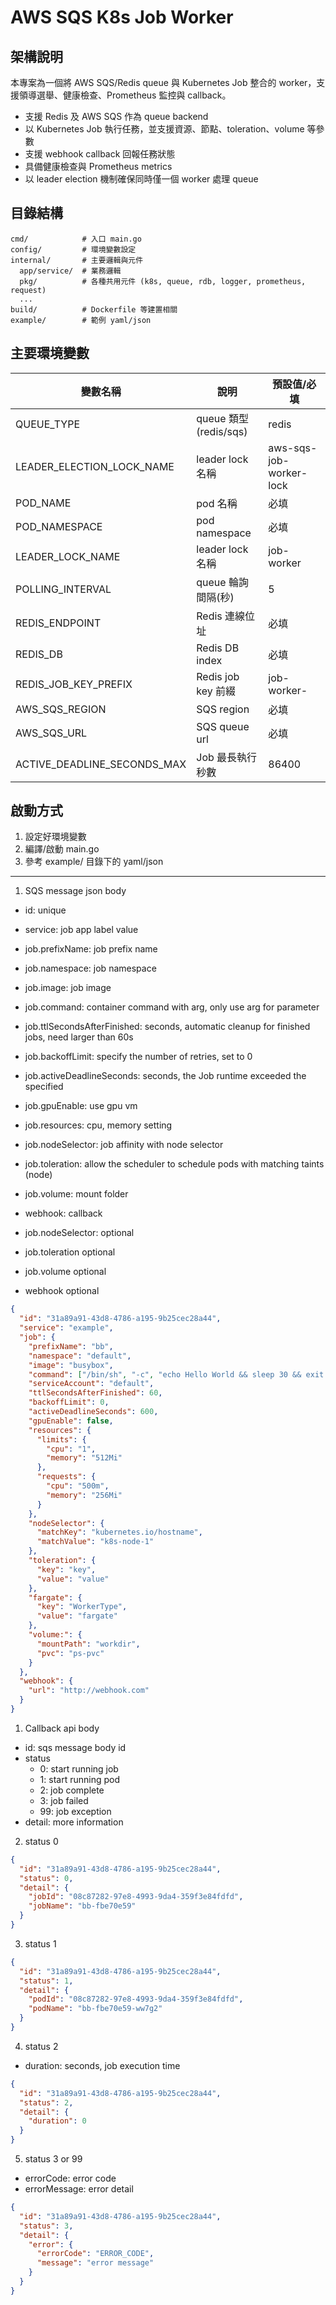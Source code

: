 # AWS SQS K8s Job Worker

## 架構說明

本專案為一個將 AWS SQS/Redis queue 與 Kubernetes Job 整合的 worker，支援領導選舉、健康檢查、Prometheus 監控與 callback。

- 支援 Redis 及 AWS SQS 作為 queue backend
- 以 Kubernetes Job 執行任務，並支援資源、節點、toleration、volume 等參數
- 支援 webhook callback 回報任務狀態
- 具備健康檢查與 Prometheus metrics
- 以 leader election 機制確保同時僅一個 worker 處理 queue

## 目錄結構

```
cmd/            # 入口 main.go
config/         # 環境變數設定
internal/       # 主要邏輯與元件
  app/service/  # 業務邏輯
  pkg/          # 各種共用元件 (k8s, queue, rdb, logger, prometheus, request)
  ...
build/          # Dockerfile 等建置相關
example/        # 範例 yaml/json
```

## 主要環境變數

| 變數名稱                      | 說明                        | 預設值/必填 |
|------------------------------|-----------------------------|-------------|
| QUEUE_TYPE                   | queue 類型(redis/sqs)       | redis       |
| LEADER_ELECTION_LOCK_NAME    | leader lock 名稱            | aws-sqs-job-worker-lock |
| POD_NAME                     | pod 名稱                    | 必填        |
| POD_NAMESPACE                | pod namespace               | 必填        |
| LEADER_LOCK_NAME             | leader lock 名稱            | job-worker  |
| POLLING_INTERVAL             | queue 輪詢間隔(秒)          | 5           |
| REDIS_ENDPOINT               | Redis 連線位址              | 必填        |
| REDIS_DB                     | Redis DB index              | 必填        |
| REDIS_JOB_KEY_PREFIX         | Redis job key 前綴          | job-worker- |
| AWS_SQS_REGION               | SQS region                  | 必填        |
| AWS_SQS_URL                  | SQS queue url               | 必填        |
| ACTIVE_DEADLINE_SECONDS_MAX  | Job 最長執行秒數            | 86400       |

## 啟動方式

1. 設定好環境變數
2. 編譯/啟動 main.go
3. 參考 example/ 目錄下的 yaml/json

---

1. SQS message json body

- id: unique
- service: job app label value
- job.prefixName: job prefix name
- job.namespace: job namespace
- job.image: job image
- job.command: container command with arg, only use arg for parameter
- job.ttlSecondsAfterFinished: seconds, automatic cleanup for finished jobs, need larger than 60s
- job.backoffLimit: specify the number of retries, set to 0
- job.activeDeadlineSeconds: seconds, the Job runtime exceeded the specified
- job.gpuEnable: use gpu vm
- job.resources: cpu, memory setting
- job.nodeSelector: job affinity with node selector
- job.toleration: allow the scheduler to schedule pods with matching taints (node)
- job.volume: mount folder
- webhook: callback

- job.nodeSelector: optional
- job.toleration optional
- job.volume optional
- webhook optional

```json
{
  "id": "31a89a91-43d8-4786-a195-9b25cec28a44",
  "service": "example",
  "job": {
    "prefixName": "bb",
    "namespace": "default",
    "image": "busybox",
    "command": ["/bin/sh", "-c", "echo Hello World && sleep 30 && exit 0"],
    "serviceAccount": "default",
    "ttlSecondsAfterFinished": 60,
    "backoffLimit": 0,
    "activeDeadlineSeconds": 600,
    "gpuEnable": false,
    "resources": {
      "limits": {
        "cpu": "1",
        "memory": "512Mi"
      },
      "requests": {
        "cpu": "500m",
        "memory": "256Mi"
      }
    },
    "nodeSelector": {
      "matchKey": "kubernetes.io/hostname",
      "matchValue": "k8s-node-1"
    },
    "toleration": {
      "key": "key",
      "value": "value"
    },
    "fargate": {
      "key": "WorkerType",
      "value": "fargate"
    },
    "volume:": {
      "mountPath": "workdir",
      "pvc": "ps-pvc"
    }
  },
  "webhook": {
    "url": "http://webhook.com"
  }
}
```

1. Callback api body

- id: sqs message body id
- status
  - 0: start running job
  - 1: start running pod
  - 2: job complete
  - 3: job failed
  - 99: job exception
- detail: more information

2. status 0

```json
{
  "id": "31a89a91-43d8-4786-a195-9b25cec28a44",
  "status": 0,
  "detail": {
    "jobId": "08c87282-97e8-4993-9da4-359f3e84fdfd",
    "jobName": "bb-fbe70e59"
  }
}
```

3. status 1

```json
{
  "id": "31a89a91-43d8-4786-a195-9b25cec28a44",
  "status": 1,
  "detail": {
    "podId": "08c87282-97e8-4993-9da4-359f3e84fdfd",
    "podName": "bb-fbe70e59-ww7g2"
  }
}
```

4. status 2

- duration: seconds, job execution time

```json
{
  "id": "31a89a91-43d8-4786-a195-9b25cec28a44",
  "status": 2,
  "detail": {
    "duration": 0
  }
}
```

5. status 3 or 99

- errorCode: error code
- errorMessage: error detail

```json
{
  "id": "31a89a91-43d8-4786-a195-9b25cec28a44",
  "status": 3,
  "detail": {
    "error": {
      "errorCode": "ERROR_CODE",
      "message": "error message"
    }
  }
}
```
